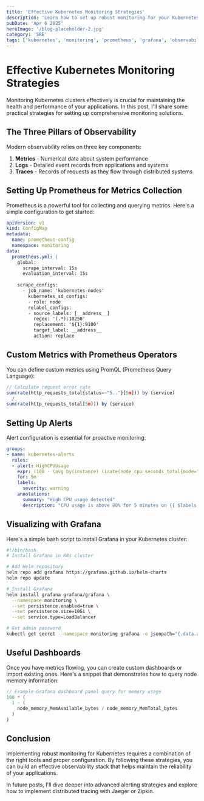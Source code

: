 ```yaml
---
title: 'Effective Kubernetes Monitoring Strategies'
description: 'Learn how to set up robust monitoring for your Kubernetes clusters'
pubDate: 'Apr 6 2025'
heroImage: '/blog-placeholder-2.jpg'
category: 'SRE'
tags: ['kubernetes', 'monitoring', 'prometheus', 'grafana', 'observability']
---
```


# Effective Kubernetes Monitoring Strategies

Monitoring Kubernetes clusters effectively is crucial for maintaining the health and performance of your applications. In this post, I'll share some practical strategies for setting up comprehensive monitoring solutions.

## The Three Pillars of Observability

Modern observability relies on three key components:

1. **Metrics** - Numerical data about system performance
2. **Logs** - Detailed event records from applications and systems
3. **Traces** - Records of requests as they flow through distributed systems

## Setting Up Prometheus for Metrics Collection

Prometheus is a powerful tool for collecting and querying metrics. Here's a simple configuration to get started:

```yaml
apiVersion: v1
kind: ConfigMap
metadata:
  name: prometheus-config
  namespace: monitoring
data:
  prometheus.yml: |
    global:
      scrape_interval: 15s
      evaluation_interval: 15s
    
    scrape_configs:
      - job_name: 'kubernetes-nodes'
        kubernetes_sd_configs:
        - role: node
        relabel_configs:
        - source_labels: [__address__]
          regex: '(.*):10250'
          replacement: '${1}:9100'
          target_label: __address__
          action: replace
```

## Custom Metrics with Prometheus Operators

You can define custom metrics using PromQL (Prometheus Query Language):

```javascript
// Calculate request error rate
sum(rate(http_requests_total{status=~"5.."}[5m])) by (service) 
  / 
sum(rate(http_requests_total[5m])) by (service)
```

## Setting Up Alerts

Alert configuration is essential for proactive monitoring:

```yaml
groups:
- name: kubernetes-alerts
  rules:
  - alert: HighCPUUsage
    expr: (100 - (avg by(instance) (irate(node_cpu_seconds_total{mode="idle"}[5m])) * 100)) > 80
    for: 5m
    labels:
      severity: warning
    annotations:
      summary: "High CPU usage detected"
      description: "CPU usage is above 80% for 5 minutes on {{ $labels.instance }}"
```

## Visualizing with Grafana

Here's a simple bash script to install Grafana in your Kubernetes cluster:

```bash
#!/bin/bash
# Install Grafana in K8s cluster

# Add Helm repository
helm repo add grafana https://grafana.github.io/helm-charts
helm repo update

# Install Grafana
helm install grafana grafana/grafana \
  --namespace monitoring \
  --set persistence.enabled=true \
  --set persistence.size=10Gi \
  --set service.type=LoadBalancer

# Get admin password
kubectl get secret --namespace monitoring grafana -o jsonpath="{.data.admin-password}" | base64 --decode ; echo
```

## Useful Dashboards

Once you have metrics flowing, you can create custom dashboards or import existing ones. Here's a snippet that demonstrates how to query node memory information:

```javascript
// Example Grafana dashboard panel query for memory usage
100 * (
  1 - (
    node_memory_MemAvailable_bytes / node_memory_MemTotal_bytes
  )
)
```

## Conclusion

Implementing robust monitoring for Kubernetes requires a combination of the right tools and proper configuration. By following these strategies, you can build an effective observability stack that helps maintain the reliability of your applications.

In future posts, I'll dive deeper into advanced alerting strategies and explore how to implement distributed tracing with Jaeger or Zipkin.
